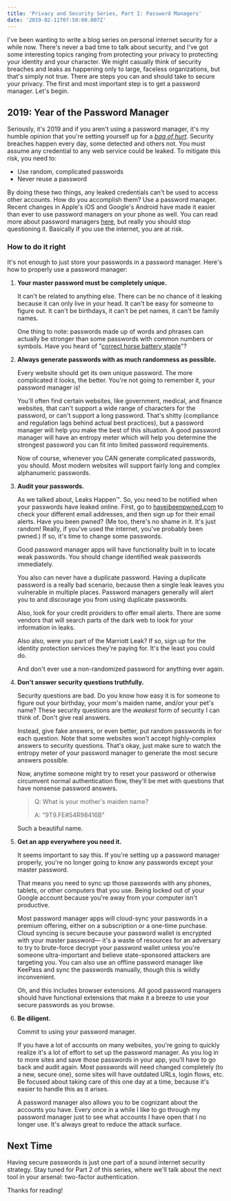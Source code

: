 ```yaml
---
title: 'Privacy and Security Series, Part I: Password Managers'
date: '2019-02-11T07:50:00.007Z'
---
```


I've been wanting to write a blog series on personal internet security for a while now. There's never a bad time to talk about security, and I've got some interesting topics ranging from protecting your privacy to protecting your identity and your character. We might casually think of security breaches and leaks as happening only to large, faceless organizations, but that's simply not true. There are steps you can and should take to secure your privacy. The first and most important step is to get a password manager. Let's begin.

## 2019: Year of the Password Manager

Seriously, it's 2019 and if you aren't using a password manager, it's my humble opinion that you're setting yourself up for a [_bag of hurt_](https://www.macworld.com/article/1136079/bluray.html). Security breaches happen every day, some detected and others not. You must assume any credential to any web service could be leaked. To mitigate this risk, you need to:

- Use random, complicated passwords
- Never reuse a password

By doing these two things, any leaked credentials can't be used to access other accounts. How do you accomplish them? Use a password manager. Recent changes in Apple's iOS and Google's Android have made it easier than ever to use password managers on your phone as well. You can read more about password managers [here](https://techcrunch.com/2018/12/25/cybersecurity-101-guide-password-manager/), but really you should stop questioning it. Basically if you use the internet, you are at risk.

### How to do it right

It's not enough to just store your passwords in a password manager. Here's how to properly use a password manager:

1. **Your master password must be completely unique.**

   It can't be related to anything else. There can be no chance of it leaking because it can only live in your head. It can't be easy for someone to figure out. It can't be birthdays, it can't be pet names, it can't be family names.

   One thing to note: passwords made up of words and phrases can actually be stronger than some passwords with common numbers or symbols. Have you heard of "[correct horse battery staple](https://xkcd.com/936/)"?

2. **Always generate passwords with as much randomness as possible.**

   Every website should get its own unique password. The more complicated it looks, the better. You're not going to remember it, your password manager is!

   You'll often find certain websites, like government, medical, and finance websites, that can't support a wide range of characters for the password, or can't support a long password. That's shitty (compliance and regulation lags behind actual best practices), but a password manager will help you make the best of this situation. A good password manager will have an entropy meter which will help you determine the strongest password you can fit into limited password requirements.

   Now of course, whenever you CAN generate complicated passwords, you should. Most modern websites will support fairly long and complex alphanumeric passwords.

3. **Audit your passwords.**

   As we talked about, Leaks Happen™. So, you need to be notified when your passwords have leaked online. First, go to [haveibeenpwned.com](http://haveibeenpwned.com) to check your different email addresses, and then sign up for their email alerts. Have you been pwned? (Me too, there's no shame in it. It's just random! Really, if you've used the internet, you've probably been pwned.) If so, it's time to change some passwords.

   Good password manager apps will have functionality built in to locate weak passwords. You should change identified weak passwords immediately.

   You also can never have a duplicate password. Having a duplicate password is a really bad scenario, because then a single leak leaves you vulnerable in multiple places. Password managers generally will alert you to and discourage you from using duplicate passwords.

   Also, look for your credit providers to offer email alerts. There are some vendors that will search parts of the dark web to look for your information in leaks.

   Also also, were you part of the Marriott Leak? If so, sign up for the identity protection services they're paying for. It's the least you could do.

   And don't ever use a non-randomized password for anything ever again.

4. **Don't answer security questions truthfully.**

   Security questions are bad. Do you know how easy it is for someone to figure out your birthday, your mom's maiden name, and/or your pet's name? These security questions are the _weakest_ form of security I can think of. Don't give real answers.

   Instead, give fake answers, or even better, put random passwords in for each question. Note that some websites won't accept highly-complex answers to security questions. That's okay, just make sure to watch the entropy meter of your password manager to generate the most secure answers possible.

   Now, anytime someone might try to reset your password or otherwise circumvent normal authentication flow, they'll be met with questions that have nonsense password answers.

   > Q: What is your mother's maiden name?
   >
   > A: "9T9.FE#54R98416B"

   Such a beautiful name.

5. **Get an app everywhere you need it.**

   It seems important to say this. If you're setting up a password manager properly, you're no longer going to know any passwords except your master password.

   That means you need to sync up those passwords with any phones, tablets, or other computers that you use. Being locked out of your Google account because you're away from your computer isn't productive.

   Most password manager apps will cloud-sync your passwords in a premium offering, either on a subscription or a one-time purchase. Cloud syncing is secure because your password wallet is encrypted with your master password— it's a waste of resources for an adversary to try to brute-force decrypt your password wallet unless you're someone ultra-important and believe state-sponsored attackers are targeting you. You can also use an offline password manager like KeePass and sync the passwords manually, though this is wildly inconvenient.

   Oh, and this includes browser extensions. All good password managers should have functional extensions that make it a breeze to use your secure passwords as you browse.

6. **Be diligent.**

   Commit to using your password manager.

   If you have a lot of accounts on many websites, you're going to quickly realize it's a lot of effort to set up the password manager. As you log in to more sites and save those passwords in your app, you'll have to go back and audit again. Most passwords will need changed completely (to a new, secure one), some sites will have outdated URLs, login flows, etc. Be focused about taking care of this one day at a time, because it's easier to handle this as it arises.

   A password manager also allows you to be cognizant about the accounts you have. Every once in a while I like to go through my password manager just to see what accounts I have open that I no longer use. It's always great to reduce the attack surface.

## Next Time

Having secure passwords is just one part of a sound internet security strategy. Stay tuned for Part 2 of this series, where we'll talk about the next tool in your arsenal: two-factor authentication.

Thanks for reading!
